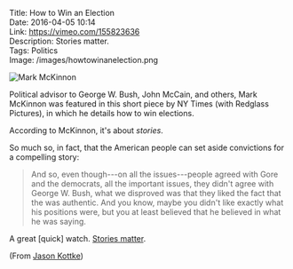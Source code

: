 Title: How to Win an Election  
Date: 2016-04-05 10:14  
Link: https://vimeo.com/155823636  
Description: Stories matter.  
Tags: Politics  
Image: /images/howtowinanelection.png  

![Mark McKinnon][1]

Political advisor to George W. Bush, John McCain, and others, Mark McKinnon was featured in this short piece by NY Times (with Redglass Pictures), in which he details how to win elections.

According to McKinnon, it's about *stories*.

So much so, in fact, that the American people can set aside convictions for a compelling story:

> And so, even though---on all the issues---people agreed with Gore and the democrats, all the important issues, they didn't agree with George W. Bush, what we disproved was that they liked the fact that the was authentic. And you know, maybe you didn't like exactly what his positions were, but you at least believed that he believed in what he was saying.

A great [quick] watch. [Stories matter][2].

(From [Jason Kottke][3])

[1]: /images/howtowinanelection.png "Screenshot of Mark McKinnon"
[2]: http://www.dustincomm.com/themediastory "The Media Story"
[3]: http://kottke.org/16/02/how-to-win-an-election "Source post from Kottke"